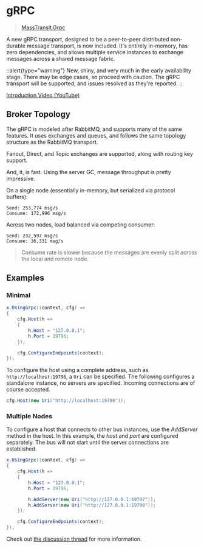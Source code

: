 # gRPC

> [MassTransit.Grpc](https://www.nuget.org/packages/MassTransit.Grpc) 

A new gRPC transport, designed to be a peer-to-peer distributed non-durable message transport, is now included. It's entirely in-memory, has zero dependencies, and allows multiple service instances to exchange messages across a shared message fabric.

::alert{type="warning"}
New, shiny, and very much in the early availability stage. There may be edge cases, so proceed with caution. The gRPC transport will be supported, and issues resolved as they're reported.
::

[Introduction Video (YouTube)](https://youtu.be/ChtpCM3N5a8)

## Broker Topology

The gRPC is modeled after RabbitMQ, and supports many of the same features. It uses exchanges and queues, and follows the same topology structure as the RabbitMQ transport.

Fanout, Direct, and Topic exchanges are supported, along with routing key support.

And, it, is fast. Using the server GC, message throughput is pretty impressive.

On a single node (essentially in-memory, but serialized via protocol buffers):

```
Send: 253,774 msg/s
Consume: 172,996 msg/s
```

Across two nodes, load balanced via competing consumer:
```
Send: 232,597 msg/s
Consume: 36,331 msg/s
```

> Consume rate is slower because the messages are evenly split across the local and remote node.

## Examples

### Minimal

```csharp
x.UsingGrpc((context, cfg) =>
{
    cfg.Host(h =>
    {
        h.Host = "127.0.0.1";
        h.Port = 19796;
    });

    cfg.ConfigureEndpoints(context);
});
```

To configure the host using a complete address, such as `http://localhost:19796`, a `Uri` can be specified. The following configures a standalone instance, no servers are specified. Incoming connections are of course accepted.

```cs
cfg.Host(new Uri("http://localhost:19796"));
```

### Multiple Nodes

To configure a host that connects to other bus instances, use the _AddServer_ method in the host. In this example, the _host_ and _port_ are configured separately. The bus will not start until the server connections are established.

```csharp
x.UsingGrpc((context, cfg) =>
{
    cfg.Host(h =>
    {
        h.Host = "127.0.0.1";
        h.Port = 19796;

        h.AddServer(new Uri("http://127.0.0.1:19797"));
        h.AddServer(new Uri("http://127.0.0.1:19798"));
    });

    cfg.ConfigureEndpoints(context);
});
```

Check out [the discussion thread](https://github.com/MassTransit/MassTransit/discussions/2455) for more information.
